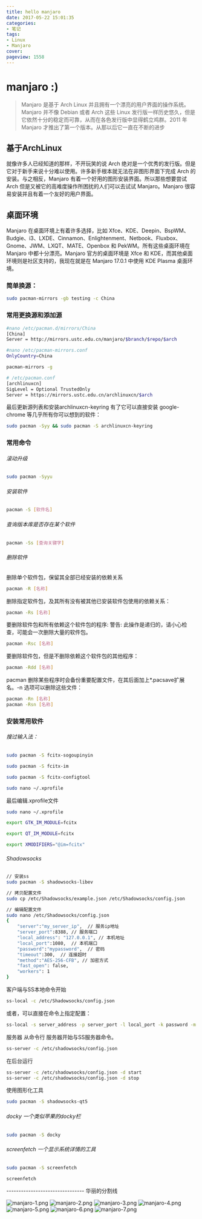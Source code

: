 ```yaml
---
title: hello manjaro
date: 2017-05-22 15:01:35
categories:
- 笔记
tags:
- Linux
- Manjaro
cover: 
pageview: 1558
---
```


# manjaro :)

>Manjaro 是基于 Arch Linux 并且拥有一个漂亮的用户界面的操作系统。 Manjaro 并不像 Debian 或者 Arch 这些 Linux 发行版一样历史悠久，但是它依然十分的稳定而可靠，从而在各色发行版中显得鹤立鸡群。2011 年 Manjaro 才推出了第一个版本。从那以后它一直在不断的进步

## 基于ArchLinux
就像许多人已经知道的那样，不开玩笑的说 Arch 绝对是一个优秀的发行版。但是它对于新手来说十分难以使用。许多新手根本就无法在非图形界面下完成 Arch 的安装。与之相反，Manjaro 有着一个好用的图形安装界面。所以那些想要尝试 Arch 但是又被它的高难度操作所困扰的人们可以去试试 Manjaro。Manjaro 很容易安装并且有着一个友好的用户界面。

## 桌面环境
Manjaro 在桌面环境上有着许多选择，比如 Xfce、KDE、Deepin、BspWM、Budgie、i3、LXDE、Cinnamon、Enlightenment、Netbook、Fluxbox、Gnome、JWM、LXQT、MATE、Openbox 和 PekWM。所有这些桌面环境在 Manjaro 中都十分漂亮。Manjaro 官方的桌面环境是 Xfce 和 KDE，而其他桌面环境则是社区支持的，我现在就是在 Manjaro 17.0.1 中使用 KDE Plasma 桌面环境。


### 简单换源：
```bash
sudo pacman-mirrors -gb testing -c China
```

### 常用更换源和添加源
```bash
#nano /etc/pacman.d/mirrors/China
[China]
Server = http://mirrors.ustc.edu.cn/manjaro/$branch/$repo/$arch

#nano /etc/pacman-mirrors.conf
OnlyCountry=China

pacman-mirrors -g
```

```bash
# /etc/pacman.conf
[archlinuxcn]
SigLevel = Optional TrustedOnly
Server = https://mirrors.ustc.edu.cn/archlinuxcn/$arch
```

最后更新源列表和安装archlinuxcn-keyring 有了它可以直接安装 google-chrome 等几乎所有你可以想到的软件：
```bash
sudo pacman -Syy && sudo pacman -S archlinuxcn-keyring
```

### 常用命令

###### 滚动升级
```bash
sudo pacman -Syyu
```

###### 安装软件
```bash
pacman -S [软件名]
```

###### 查询版本库是否存在某个软件
```bash
pacman -Ss [查询关键字]
```

###### 删除软件

删除单个软件包，保留其全部已经安装的依赖关系
```bash
pacman -R [名称]
```

删除指定软件包，及其所有没有被其他已安装软件包使用的依赖关系：
```bash
pacman -Rs [名称]
```

要删除软件包和所有依赖这个软件包的程序: 警告: 此操作是递归的，请小心检查，可能会一次删除大量的软件包。
```bash
pacman -Rsc [名称]
```

要删除软件包，但是不删除依赖这个软件包的其他程序：
```bash
pacman -Rdd [名称]
```

pacman 删除某些程序时会备份重要配置文件，在其后面加上*.pacsave扩展名。-n 选项可以删除这些文件：
```bash
pacman -Rn [名称]
pacman -Rsn [名称]
```

### 安装常用软件

###### 搜过输入法：

```bash
sudo pacman -S fcitx-sogoupinyin

sudo pacman -S fcitx-im

sudo pacman -S fcitx-configtool

sudo nano ~/.xprofile
```

最后编辑.xprofile文件

```bash
sudo nano ~/.xprofile

export GTK_IM_MODULE=fcitx

export QT_IM_MODULE=fcitx

export XMODIFIERS="@im=fcitx"
```

###### Shadowsocks

```bash
// 安装ss
sudo pacman -S shadowsocks-libev

// 拷贝配置文件
sudo cp /etc/Shadowsocks/example.json /etc/Shadowsocks/config.json

// 编辑配置文件
sudo nano /etc/Shadowsocks/config.json
{
    "server":"my_server_ip",  // 服务ip地址
    "server_port":8388, // 服务端口
    "local_address": "127.0.0.1", // 本机地址
    "local_port":1080,  // 本机端口
    "password":"mypassword",  // 密码
    "timeout":300,  // 连接超时
    "method":"AES-256-CFB", // 加密方式
    "fast_open": false,
    "workers": 1
}
```

客户端与SS本地命令开始

```bash
ss-local -c /etc/Shadowsocks/config.json
```

或者，可以直接在命令上指定配置：

```bash
ss-local -s server_address -p server_port -l local_port -k password -m encryption_method
```

服务器 从命令行 服务器开始与SS服务器命令。

```bash
ss-server -c /etc/shadowsocks/config.json
```

在后台运行

```bash
ss-server -c /etc/shadowsocks/config.json -d start
ss-server -c /etc/shadowsocks/config.json -d stop
```

使用图形化工具

```bash
sudo pacman -S shadowsocks-qt5
```

###### docky 一个类似苹果的docky栏

```bash
sudo pacman -S docky
```

###### screenfetch 一个显示系统详情的工具

```bash
sudo pacman -S screenfetch

screenfetch
```

-------------------------------- 华丽的分割线


![manjaro-1.png](https://qiniu.sukoshi.xyz/manjaro-1.png)
![manjaro-2.png](https://qiniu.sukoshi.xyz/manjaro-2.png)
![manjaro-3.png](https://qiniu.sukoshi.xyz/manjaro-3.png)
![manjaro-4.png](https://qiniu.sukoshi.xyz/manjaro-4.png)
![manjaro-5.png](https://qiniu.sukoshi.xyz/manjaro-5.png)
![manjaro-6.png](https://qiniu.sukoshi.xyz/manjaro-6.png)
![manjaro-7.png](https://qiniu.sukoshi.xyz/manjaro-7.png)




